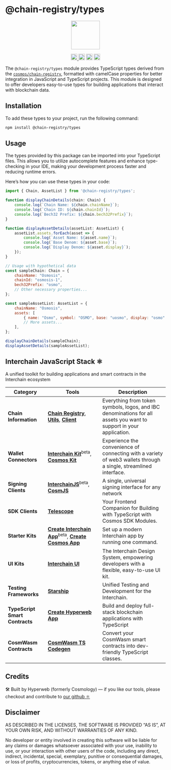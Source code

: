 # @chain-registry/types

<p align="center" width="100%">
    <img height="90" src="https://user-images.githubusercontent.com/545047/190171475-b416f99e-2831-4786-9ba3-a7ff4d95b0d3.svg" />
</p>

<p align="center" width="100%">
  <a href="https://github.com/hyperweb-io/chain-registry/actions/workflows/run-tests.yml">
    <img height="20" src="https://github.com/hyperweb-io/chain-registry/actions/workflows/run-tests.yml/badge.svg" />
  </a>
   <a href="https://github.com/hyperweb-io/chain-registry/blob/main/LICENSE"><img height="20" src="https://img.shields.io/badge/license-MIT-blue.svg"></a>
   <a href="https://www.npmjs.com/package/@chain-registry/types"><img height="20" src="https://img.shields.io/npm/dt/@chain-registry/types"></a>
   <a href="https://www.npmjs.com/package/@chain-registry/types"><img height="20" src="https://img.shields.io/github/package-json/v/hyperweb-io/chain-registry?filename=v2%2Fpackages%2Ftypes%2Fpackage.json"></a>
</p>

The `@chain-registry/types` module provides TypeScript types derived from the [`cosmos/chain-registry`](https://github.com/cosmos/chain-registry), formatted with camelCase properties for better integration in JavaScript and TypeScript projects. This module is designed to offer developers easy-to-use types for building applications that interact with blockchain data.

## Installation

To add these types to your project, run the following command:

```sh
npm install @chain-registry/types
```

## Usage

The types provided by this package can be imported into your TypeScript files. This allows you to utilize autocomplete features and enhance type-checking in your IDE, making your development process faster and reducing runtime errors.

Here’s how you can use these types in your code:


```js
import { Chain, AssetList } from '@chain-registry/types';

function displayChainDetails(chain: Chain) {
    console.log(`Chain Name: ${chain.chainName}`);
    console.log(`Chain ID: ${chain.chainId}`);
    console.log(`Bech32 Prefix: ${chain.bech32Prefix}`);
}

function displayAssetDetails(assetList: AssetList) {
    assetList.assets.forEach(asset => {
        console.log(`Asset Name: ${asset.name}`);
        console.log(`Base Denom: ${asset.base}`);
        console.log(`Display Denom: ${asset.display}`);
    });
}

// Usage with hypothetical data
const sampleChain: Chain = {
    chainName: "Osmosis",
    chainId: "osmosis-1",
    bech32Prefix: "osmo",
    // Other necessary properties...
};

const sampleAssetList: AssetList = {
    chainName: "Osmosis",
    assets: [
        { name: "Osmo", symbol: "OSMO", base: "uosmo", display: "osmo" },
        // More assets...
    ],
};

displayChainDetails(sampleChain);
displayAssetDetails(sampleAssetList);
```


## Interchain JavaScript Stack ⚛️

A unified toolkit for building applications and smart contracts in the Interchain ecosystem

| Category              | Tools                                                                                                                  | Description                                                                                           |
|----------------------|------------------------------------------------------------------------------------------------------------------------|-------------------------------------------------------------------------------------------------------|
| **Chain Information**   | [**Chain Registry**](https://github.com/hyperweb-io/chain-registry), [**Utils**](https://www.npmjs.com/package/@chain-registry/utils), [**Client**](https://www.npmjs.com/package/@chain-registry/client) | Everything from token symbols, logos, and IBC denominations for all assets you want to support in your application. |
| **Wallet Connectors**| [**Interchain Kit**](https://github.com/hyperweb-io/interchain-kit)<sup>beta</sup>, [**Cosmos Kit**](https://github.com/hyperweb-io/cosmos-kit) | Experience the convenience of connecting with a variety of web3 wallets through a single, streamlined interface. |
| **Signing Clients**          | [**InterchainJS**](https://github.com/hyperweb-io/interchainjs)<sup>beta</sup>, [**CosmJS**](https://github.com/cosmos/cosmjs) | A single, universal signing interface for any network |
| **SDK Clients**              | [**Telescope**](https://github.com/hyperweb-io/telescope)                                                          | Your Frontend Companion for Building with TypeScript with Cosmos SDK Modules. |
| **Starter Kits**     | [**Create Interchain App**](https://github.com/hyperweb-io/create-interchain-app)<sup>beta</sup>, [**Create Cosmos App**](https://github.com/hyperweb-io/create-cosmos-app) | Set up a modern Interchain app by running one command. |
| **UI Kits**          | [**Interchain UI**](https://github.com/hyperweb-io/interchain-ui)                                                   | The Interchain Design System, empowering developers with a flexible, easy-to-use UI kit. |
| **Testing Frameworks**          | [**Starship**](https://github.com/hyperweb-io/starship)                                                             | Unified Testing and Development for the Interchain. |
| **TypeScript Smart Contracts** | [**Create Hyperweb App**](https://github.com/hyperweb-io/create-hyperweb-app)                              | Build and deploy full-stack blockchain applications with TypeScript |
| **CosmWasm Contracts** | [**CosmWasm TS Codegen**](https://github.com/CosmWasm/ts-codegen)                                                   | Convert your CosmWasm smart contracts into dev-friendly TypeScript classes. |

## Credits

🛠 Built by Hyperweb (formerly Cosmology) — if you like our tools, please checkout and contribute to [our github ⚛️](https://github.com/hyperweb-io)

## Disclaimer

AS DESCRIBED IN THE LICENSES, THE SOFTWARE IS PROVIDED “AS IS”, AT YOUR OWN RISK, AND WITHOUT WARRANTIES OF ANY KIND.

No developer or entity involved in creating this software will be liable for any claims or damages whatsoever associated with your use, inability to use, or your interaction with other users of the code, including any direct, indirect, incidental, special, exemplary, punitive or consequential damages, or loss of profits, cryptocurrencies, tokens, or anything else of value.

